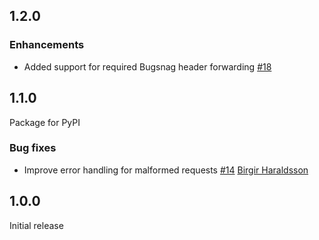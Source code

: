 ## 1.2.0

### Enhancements

* Added support for required Bugsnag header forwarding
  [#18](https://github.com/bugsnag/bugsnag-agent/pull/18)

## 1.1.0

Package for PyPI

### Bug fixes

* Improve error handling for malformed requests
  [#14](https://github.com/bugsnag/bugsnag-agent/pull/14)
  [Birgir Haraldsson](https://github.com/bix0r)

## 1.0.0

Initial release
